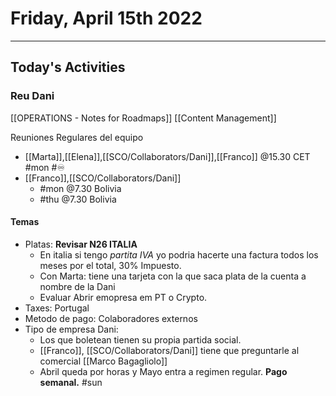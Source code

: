 #  Friday, April 15th 2022
---
## Today's Activities

### Reu Dani

[[OPERATIONS - Notes for Roadmaps]]
[[Content Management]]


Reuniones Regulares del equipo
- [[Marta]],[[Elena]],[[SCO/Collaborators/Dani]],[[Franco]] @15.30 CET #mon #♾️
- [[Franco]],[[SCO/Collaborators/Dani]]
	- #mon @7.30 Bolivia
	- #thu @7.30 Bolivia


#### Temas
- Platas: **Revisar N26 ITALIA**
	- En italia si tengo *partita IVA* yo podria hacerte una factura todos los meses por el total, 30% Impuesto.
	- Con Marta: tiene una tarjeta con la que saca plata de la cuenta a nombre de la Dani
	- Evaluar Abrir emopresa em PT o Crypto.
- Taxes: Portugal
- Metodo de pago:  Colaboradores externos
- Tipo de empresa Dani:
	- Los que boletean tienen su propia partida social.
	- [[Franco]], [[SCO/Collaborators/Dani]] tiene que preguntarle al comercial [[Marco Bagagliolo]]
	- Abril queda por horas y Mayo entra a regimen regular. **Pago semanal.** #sun

